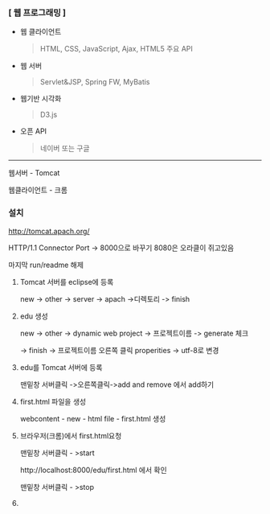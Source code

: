 ### [ 웹 프로그래밍 ]

- 웹 클라이언트

  >  HTML, CSS, JavaScript, Ajax, HTML5 주요 API

- 웹 서버

  > Servlet&JSP, Spring FW, MyBatis

- 웹기반 시각화

  > D3.js

- 오픈 API

  > 네이버 또는 구글

------------------------



웹서버 - Tomcat

웹클라이언트 - 크롬



### 설치

http://tomcat.apach.org/

HTTP/1.1 Connector Port -> 8000으로 바꾸기 8080은 오라클이 쥐고있음

마지막 run/readme 해제



1. Tomcat 서버를 eclipse에 등록

   new -> other -> server -> apach ->디렉토리 -> finish

2. edu 생성

   new -> other -> dynamic web project -> 프로젝트이름 -> generate 체크

   -> finish -> 프로젝트이름 오른쪽 클릭 properities -> utf-8로 변경

3. edu를 Tomcat 서버에 등록

   맨밑창 서버클릭 ->오른쪽클릭->add and remove 에서 add하기

4. first.html 파일을 생성

   webcontent - new - html file - first.html 생성

5. 브라우저(크롬)에서 first.html요청

   맨밑창 서버클릭 - >start

   http://localhost:8000/edu/first.html 에서 확인

   맨밑창 서버클릭 - >stop

6. 